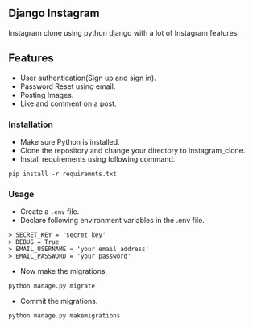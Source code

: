 ## Django Instagram
Instagram clone using python django with a lot of Instagram features.
## Features
- User authentication(Sign up and sign in).
- Password Reset using email.
- Posting Images.
- Like and comment on a post.

### Installation
- Make sure Python is installed.
- Clone the repository and change your directory to Instagram_clone.
- Install requirements using following command.

```
pip install -r requiremnts.txt
```
### Usage
- Create a ``.env`` file.
- Declare following environment variables in the .env file.
```
> SECRET_KEY = 'secret key'
> DEBUG = True
> EMAIL_USERNAME = 'your email address'
> EMAIL_PASSWORD = 'your password' 
```
- Now make the migrations.
```
python manage.py migrate
```
- Commit the migrations.
```
python manage.py makemigrations
```